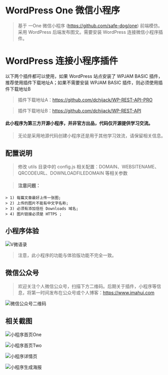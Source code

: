 # WordPress One 微信小程序

> 基于 一One 微信小程序 (https://github.com/safe-dog/one) 前端模仿。采用 WordPress 后端发布图文。需要安装 WordPress 连接微信小程序插件。

# WordPress 连接小程序插件

以下两个插件都可以使用，如果 WordPress 站点安装了 WPJAM BASIC 插件，推荐使用插件下载地址A；如果不需要安装 WPJAM BASIC 插件，则必须使用插件下载地址B

> 插件下载地址A：https://github.com/dchijack/WP-REST-API-PRO  

> 插件下载地址B：https://github.com/dchijack/WP-REST-API

#### 此小程序为第三方开源小程序，并非官方出品，代码仅开源提供学习交流。

> 无论是采用地源代码创建小程序还是用于其他学习效流，请保留相关信息。

## 配置说明

> 修改 utils 目录中的 config.js 相关配置：DOMAIN、WEBSITENAME、QRCODEURL、DOWNLOADFILEDOMAIN 等相关参数

> #### 注意问题：
	> 1) 每篇文章最好上传一张图; 
	> 2) 上传的图片不能有中文字名称; 
	> 3) 必须有添加信任 Downloads 域名; 
	> 4) 图片链接必须是 HTTPS ;

## 小程序体验

![V微语录](https://github.com/dchijack/WP-REST-API/raw/master/vyulu.jpg)

> 注意，此小程序的功能与体验版功能不完全一致。

## 微信公众号

> 欢迎关注个人微信公众号，扫描下方二维码。后期关于插件，小程序等信息，将第一时间发布在公众号或个人博客：https://www.imahui.com

![微信公众号二维码](https://github.com/dchijack/WP-REST-API/blob/master/qrcode.jpg)

## 相关截图

![小程序首页One](https://github.com/dchijack/WordPress-One-MinAPP/blob/master/indexOne.png) 

![小程序首页Two](https://github.com/dchijack/WordPress-One-MinAPP/blob/master/indexTwo.png)

![小程序详情页](https://github.com/dchijack/WordPress-One-MinAPP/blob/master/detail.png) 

![小程序生成海报](https://github.com/dchijack/WordPress-One-MinAPP/blob/master/prefix.jpg)
